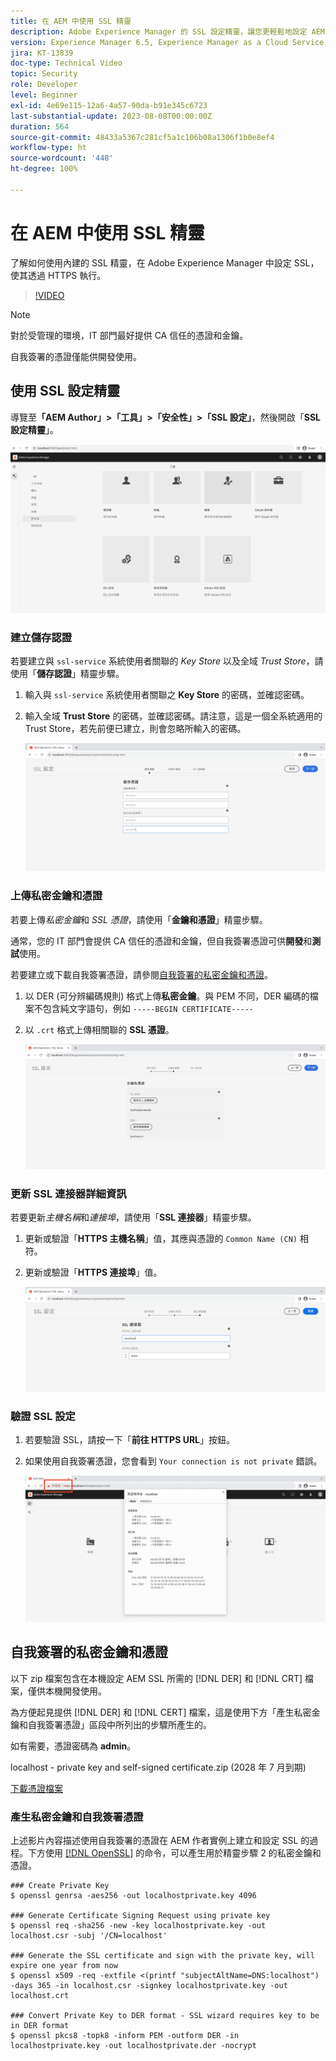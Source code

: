 ```yaml
---
title: 在 AEM 中使用 SSL 精靈
description: Adobe Experience Manager 的 SSL 設定精靈，讓您更輕鬆地設定 AEM 實例透過 HTTPS 執行。
version: Experience Manager 6.5, Experience Manager as a Cloud Service
jira: KT-13839
doc-type: Technical Video
topic: Security
role: Developer
level: Beginner
exl-id: 4e69e115-12a6-4a57-90da-b91e345c6723
last-substantial-update: 2023-08-08T00:00:00Z
duration: 564
source-git-commit: 48433a5367c281cf5a1c106b08a1306f1b0e8ef4
workflow-type: ht
source-wordcount: '448'
ht-degree: 100%

---
```


# 在 AEM 中使用 SSL 精靈

了解如何使用內建的 SSL 精靈，在 Adobe Experience Manager 中設定 SSL，使其透過 HTTPS 執行。

>[!VIDEO](https://video.tv.adobe.com/v/17993?quality=12&learn=on)


>[!NOTE]
>
>對於受管理的環境，IT 部門最好提供 CA 信任的憑證和金鑰。
>
>自我簽署的憑證僅能供開發使用。

## 使用 SSL 設定精靈

導覽至&#x200B;__「AEM Author」>「工具」>「安全性」>「SSL 設定」__，然後開啟「__SSL 設定精靈__」。

![SSL 設定精靈](assets/use-the-ssl-wizard/ssl-config-wizard.png)

### 建立儲存認證

若要建立與 `ssl-service` 系統使用者關聯的 _Key Store_ 以及全域 _Trust Store_，請使用「__儲存認證__」精靈步驟。

1. 輸入與 `ssl-service` 系統使用者關聯之 __Key Store__ 的密碼，並確認密碼。
1. 輸入全域 __Trust Store__ 的密碼，並確認密碼。請注意，這是一個全系統適用的 Trust Store，若先前便已建立，則會忽略所輸入的密碼。

   ![SSL 設定 - 儲存認證](assets/use-the-ssl-wizard/store-credentials.png)

### 上傳私密金鑰和憑證

若要上傳&#x200B;_私密金鑰_&#x200B;和 _SSL 憑證_，請使用「__金鑰和憑證__」精靈步驟。

通常，您的 IT 部門會提供 CA 信任的憑證和金鑰，但自我簽署憑證可供&#x200B;__開發__&#x200B;和&#x200B;__測試__&#x200B;使用。

若要建立或下載自我簽署憑證，請參閱[自我簽署的私密金鑰和憑證](#self-signed-private-key-and-certificate)。

1. 以 DER (可分辨編碼規則) 格式上傳&#x200B;__私密金鑰__。與 PEM 不同，DER 編碼的檔案不包含純文字語句，例如 `-----BEGIN CERTIFICATE-----`
1. 以 `.crt` 格式上傳相關聯的 __SSL 憑證__。

   ![SSL 設定 - 私密金鑰和憑證](assets/use-the-ssl-wizard/privatekey-and-certificate.png)

### 更新 SSL 連接器詳細資訊

若要更新&#x200B;_主機名稱_&#x200B;和&#x200B;_連接埠_，請使用「__SSL 連接器__」精靈步驟。

1. 更新或驗證「__HTTPS 主機名稱__」值，其應與憑證的 `Common Name (CN)` 相符。
1. 更新或驗證「__HTTPS 連接埠__」值。

   ![SSL 設定 - SSL 連接器詳細資訊](assets/use-the-ssl-wizard/ssl-connector-details.png)

### 驗證 SSL 設定

1. 若要驗證 SSL，請按一下「__前往 HTTPS URL__」按鈕。
1. 如果使用自我簽署憑證，您會看到 `Your connection is not private` 錯誤。

   ![SSL 設定 - 透過 HTTPS 驗證 AEM](assets/use-the-ssl-wizard/verify-aem-over-ssl.png)

## 自我簽署的私密金鑰和憑證

以下 zip 檔案包含在本機設定 AEM SSL 所需的 [!DNL DER] 和 [!DNL CRT] 檔案，僅供本機開發使用。

為方便起見提供 [!DNL DER] 和 [!DNL CERT] 檔案，這是使用下方「產生私密金鑰和自我簽署憑證」區段中所列出的步驟所產生的。

如有需要，憑證密碼為 **admin**。

localhost - private key and self-signed certificate.zip (2028 年 7 月到期)

[下載憑證檔案](assets/use-the-ssl-wizard/certificate.zip)

### 產生私密金鑰和自我簽署憑證

上述影片內容描述使用自我簽署的憑證在 AEM 作者實例上建立和設定 SSL 的過程。下方使用 [[!DNL OpenSSL]](https://www.openssl.org/) 的命令，可以產生用於精靈步驟 2 的私密金鑰和憑證。

```shell
### Create Private Key
$ openssl genrsa -aes256 -out localhostprivate.key 4096

### Generate Certificate Signing Request using private key
$ openssl req -sha256 -new -key localhostprivate.key -out localhost.csr -subj '/CN=localhost'

### Generate the SSL certificate and sign with the private key, will expire one year from now
$ openssl x509 -req -extfile <(printf "subjectAltName=DNS:localhost") -days 365 -in localhost.csr -signkey localhostprivate.key -out localhost.crt

### Convert Private Key to DER format - SSL wizard requires key to be in DER format
$ openssl pkcs8 -topk8 -inform PEM -outform DER -in localhostprivate.key -out localhostprivate.der -nocrypt
```
